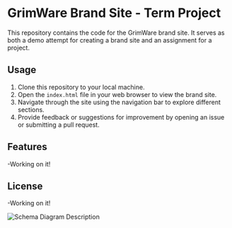 # GrimWare Brand Site - Term Project

This repository contains the code for the GrimWare brand site. It serves as both a demo attempt for creating a brand site and an assignment for a project.

## Usage

1. Clone this repository to your local machine.
2. Open the `index.html` file in your web browser to view the brand site.
3. Navigate through the site using the navigation bar to explore different sections.
4. Provide feedback or suggestions for improvement by opening an issue or submitting a pull request.

## Features

-Working on it!

## License

-Working on it!

![Schema Diagram Description](path/to/diagram.png)


